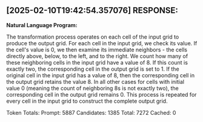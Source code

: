 [2025-02-10T19:42:54.357076] RESPONSE:
--------------------------------------------------------------------------------
**Natural Language Program:**

The transformation process operates on each cell of the input grid to produce the output grid. For each cell in the input grid, we check its value. If the cell's value is 0, we then examine its immediate neighbors - the cells directly above, below, to the left, and to the right. We count how many of these neighboring cells in the input grid have a value of 8. If this count is exactly two, the corresponding cell in the output grid is set to 1. If the original cell in the input grid has a value of 8, then the corresponding cell in the output grid retains the value 8. In all other cases for cells with initial value 0 (meaning the count of neighboring 8s is not exactly two), the corresponding cell in the output grid remains 0.  This process is repeated for every cell in the input grid to construct the complete output grid.

Token Totals:
  Prompt: 5887
  Candidates: 1385
  Total: 7272
  Cached: 0
